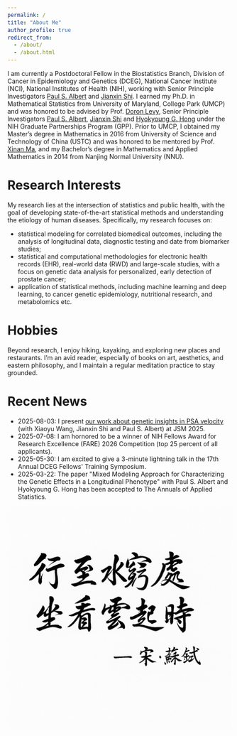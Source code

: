 ```yaml
---
permalink: /
title: "About Me"
author_profile: true
redirect_from: 
  - /about/
  - /about.html
---
```


I am currently a Postdoctoral Fellow in the Biostatistics Branch, Division of Cancer in Epidemiology and Genetics (DCEG), National Cancer Institute (NCI), National Institutes of Health (NIH), working with Senior Principle Investigators [Paul S. Albert](https://dceg.cancer.gov/about/staff-directory/albert-paul) and [Jianxin Shi](https://dceg.cancer.gov/about/staff-directory/shi-jianxin). I earned my Ph.D. in Mathematical Statistics from University of Maryland, College Park (UMCP) and was honored to be advised by Prof. [Doron Levy](https://math.umd.edu/~dlevy/), Senior Principle Investigators [Paul S. Albert](https://dceg.cancer.gov/about/staff-directory/albert-paul), [Jianxin Shi](https://dceg.cancer.gov/about/staff-directory/shi-jianxin) and [Hyokyoung G. Hong](https://dceg.cancer.gov/about/staff-directory/hong-grace) under the NIH Graduate Partnerships Program (GPP). Prior to UMCP, I obtained my Master’s degree in Mathematics in 2016 from University of Science and Technology of China (USTC) and was honored to be mentored by Prof. [Xinan Ma](http://staff.ustc.edu.cn/~xinan/), and my Bachelor’s degree in Mathematics and Applied Mathematics in 2014 from Nanjing Normal University (NNU).

Research Interests
===========
My research lies at the intersection of statistics and public health, with the goal of developing state-of-the-art statistical methods and understanding the etiology of human diseases. Specifically, my research focuses on:
* statistical modeling for correlated biomedical outcomes, including the analysis of longitudinal data, diagnostic testing and date from biomarker studies;
* statistical and computational methodologies for electronic health records (EHR), real-world data (RWD) and large-scale studies, with a focus on genetic data analysis for personalized, early detection of prostate cancer;
* application of statistical methods, including machine learning and deep learning, to cancer genetic epidemiology, nutritional research, and metabolomics etc.

Hobbies
==========
Beyond research, I enjoy hiking, kayaking, and exploring new places and restaurants. I’m an avid reader, especially of books on art, aesthetics, and eastern philosophy, and I maintain a regular meditation practice to stay grounded.

Recent News
===========
* 2025-08-03: I present [our work about genetic insights in PSA velocity](https://arxiv.org/abs/2505.04773) (with Xiaoyu Wang, Jianxin Shi and Paul S. Albert) at JSM 2025.
* 2025-07-08: I am hornored to be a winner of NIH Fellows Award for Research Excellence (FARE) 2026 Competition (top 25 percent of all applicants). 
* 2025-05-30: I am excited to give a 3-minute lightning talk in the 17th Annual DCEG Fellows' Training Symposium.
* 2025-03-22: The paper "Mixed Modeling Approach for Characterizing the Genetic Effects in a Longitudinal Phenotype" with Paul S. Albert and Hyokyoung G. Hong has been accepted to The Annuals of Applied Statistics.


![Calligraphy of 行至水穷处，坐看云起时 — 宋·苏轼](/images/calligraphy.png)

